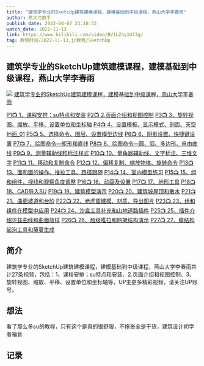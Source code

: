 ```yaml
---
title: "建筑学专业的SketcUp建筑建模课程，建模基础到中级课程，燕山大学李春雨"
author: 燕大弓箭手
publish_date: 2022-04-07 23:10:53
watch_date: 2022-11-13
link: https://www.bilibili.com/video/BV1LZ4y1U73g/
tag: 教程时间/2022-11-13,jc教程/SketchUp
---
```


## 建筑学专业的SketchUp建筑建模课程，建模基础到中级课程，燕山大学李春雨
![](http://i0.hdslb.com/bfs/archive/c1fc897086ca22efc55f5be8ca1467e529429f9f.jpg)
[建筑学专业的SketchUp建筑建模课程，建模基础到中级课程，燕山大学李春雨](https://www.bilibili.com/video/BV1LZ4y1U73g/)

[P1📺 1、课程安排；su特点和安装](https://www.bilibili.com/video/BV1LZ4y1U73g/?p=1)
[P2📺 2.页面介绍和视图控制](https://www.bilibili.com/video/BV1LZ4y1U73g/?p=2)
[P3📺 3、旋转视图、缩放、平移、设置单位和坐标轴](https://www.bilibili.com/video/BV1LZ4y1U73g/?p=3)
[P4📺 4、设置模板、显示模式、剖面、天空地面_01](https://www.bilibili.com/video/BV1LZ4y1U73g/?p=4)
[P5📺 5、选择命令、图层、设置模型边线](https://www.bilibili.com/video/BV1LZ4y1U73g/?p=5)
[P6📺 6、阴影设置、快捷键设置](https://www.bilibili.com/video/BV1LZ4y1U73g/?p=6)
[P7📺 7、绘图命令—矩形和直线](https://www.bilibili.com/video/BV1LZ4y1U73g/?p=7)
[P8📺 8、绘图命令—圆、弧、多边形、自由曲线](https://www.bilibili.com/video/BV1LZ4y1U73g/?p=8)
[P9📺 9、测量辅助线和标注样式](https://www.bilibili.com/video/BV1LZ4y1U73g/?p=9)
[P10📺 10、量角器辅助线、文字标注、三维文字](https://www.bilibili.com/video/BV1LZ4y1U73g/?p=10)
[P11📺 11、移动和复制命令](https://www.bilibili.com/video/BV1LZ4y1U73g/?p=11)
[P12📺 12、偏移复制、缩放物体、旋转命令](https://www.bilibili.com/video/BV1LZ4y1U73g/?p=12)
[P13📺 13、面和面的操作、推拉工具、路径跟随](https://www.bilibili.com/video/BV1LZ4y1U73g/?p=13)
[P14📺 14、室内模型练习](https://www.bilibili.com/video/BV1LZ4y1U73g/?p=14)
[P15📺 15、组和组件，视线和观察角度调整](https://www.bilibili.com/video/BV1LZ4y1U73g/?p=15)
[P16📺 16、动画及设置](https://www.bilibili.com/video/BV1LZ4y1U73g/?p=16)
[P17📺 17、地形工具](https://www.bilibili.com/video/BV1LZ4y1U73g/?p=17)
[P18📺 18、CAD导入SU](https://www.bilibili.com/video/BV1LZ4y1U73g/?p=18)
[P19📺 19、建筑模型演示](https://www.bilibili.com/video/BV1LZ4y1U73g/?p=19)
[P20📺 20、建筑坡屋顶和散水](https://www.bilibili.com/video/BV1LZ4y1U73g/?p=20)
[P21📺 21、曲面坡道和台阶](https://www.bilibili.com/video/BV1LZ4y1U73g/?p=21)
[P22📺 22、老虎窗建模、材质、导出图片](https://www.bilibili.com/video/BV1LZ4y1U73g/?p=22)
[P23📺 23、组和组件在模型中应用](https://www.bilibili.com/video/BV1LZ4y1U73g/?p=23)
[P24📺 24、沙盒工具补充和山地道路插件](https://www.bilibili.com/video/BV1LZ4y1U73g/?p=24)
[P25📺 25、插件介绍贝兹曲线和曲面放样](https://www.bilibili.com/video/BV1LZ4y1U73g/?p=25)
[P26📺 26、超级推拉和网架结构演示](https://www.bilibili.com/video/BV1LZ4y1U73g/?p=26)
[P27📺 27、膜结构起泡工具和藤蔓生成](https://www.bilibili.com/video/BV1LZ4y1U73g/?p=27)



## 简介
建筑学专业的SketchUp建筑建模课程，建模基础到中级课程，燕山大学李春雨共计27条视频，包括：1、课程安排；su特点和安装、2.页面介绍和视图控制、3、旋转视图、缩放、平移、设置单位和坐标轴等，UP主更多精彩视频，请关注UP账号。
## 想法
看了那么多su的教程，只有这个是真的很舒服，不拖沓全是干货，建筑设计初学者福音
## 记录
